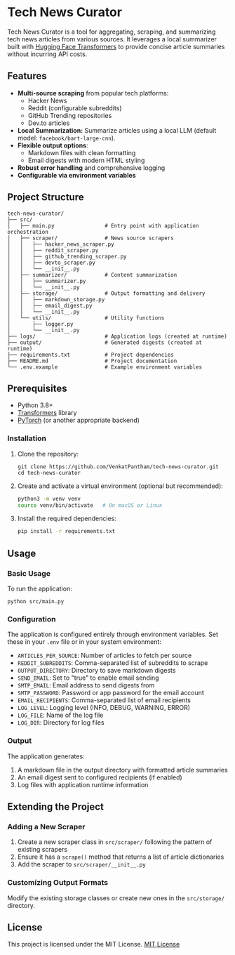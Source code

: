 # Tech News Curator

Tech News Curator is a tool for aggregating, scraping, and summarizing tech news articles from various sources. It leverages a local summarizer built with [Hugging Face Transformers](https://huggingface.co/transformers/) to provide concise article summaries without incurring API costs.

## Features

- **Multi-source scraping** from popular tech platforms:
  - Hacker News
  - Reddit (configurable subreddits)
  - GitHub Trending repositories
  - Dev.to articles
- **Local Summarization:** Summarize articles using a local LLM (default model: `facebook/bart-large-cnn`).
- **Flexible output options**:
  - Markdown files with clean formatting
  - Email digests with modern HTML styling
- **Robust error handling** and comprehensive logging
- **Configurable via environment variables**

## Project Structure

```
tech-news-curator/
├── src/
│   ├── main.py                # Entry point with application orchestration
│   ├── scraper/               # News source scrapers
│   │   ├── hacker_news_scraper.py
│   │   ├── reddit_scraper.py
│   │   ├── github_trending_scraper.py
│   │   ├── devto_scraper.py
│   │   └── __init__.py
│   ├── summarizer/            # Content summarization
│   │   ├── summarizer.py
│   │   └── __init__.py
│   ├── storage/               # Output formatting and delivery
│   │   ├── markdown_storage.py
│   │   ├── email_digest.py
│   │   └── __init__.py
│   └── utils/                 # Utility functions
│       ├── logger.py
│       └── __init__.py
├── logs/                      # Application logs (created at runtime)
├── output/                    # Generated digests (created at runtime)
├── requirements.txt           # Project dependencies
├── README.md                  # Project documentation
└── .env.example               # Example environment variables
```

## Prerequisites

- Python 3.8+
- [Transformers](https://github.com/huggingface/transformers) library
- [PyTorch](https://pytorch.org/) (or another appropriate backend)

### Installation

1. Clone the repository:

   ```
   git clone https://github.com/VenkatPantham/tech-news-curator.git
   cd tech-news-curator
   ```

2. Create and activate a virtual environment (optional but recommended):

   ```bash
   python3 -m venv venv
   source venv/bin/activate   # On macOS or Linux
   ```

3. Install the required dependencies:

   ```bash
   pip install -r requirements.txt
   ```

## Usage

### Basic Usage

To run the application:

```
python src/main.py
```

### Configuration

The application is configured entirely through environment variables. Set these in your `.env` file or in your system environment:

- `ARTICLES_PER_SOURCE`: Number of articles to fetch per source
- `REDDIT_SUBREDDITS`: Comma-separated list of subreddits to scrape
- `OUTPUT_DIRECTORY`: Directory to save markdown digests
- `SEND_EMAIL`: Set to "true" to enable email sending
- `SMTP_EMAIL`: Email address to send digests from
- `SMTP_PASSWORD`: Password or app password for the email account
- `EMAIL_RECIPIENTS`: Comma-separated list of email recipients
- `LOG_LEVEL`: Logging level (INFO, DEBUG, WARNING, ERROR)
- `LOG_FILE`: Name of the log file
- `LOG_DIR`: Directory for log files

### Output

The application generates:

1. A markdown file in the output directory with formatted article summaries
2. An email digest sent to configured recipients (if enabled)
3. Log files with application runtime information

## Extending the Project

### Adding a New Scraper

1. Create a new scraper class in `src/scraper/` following the pattern of existing scrapers
2. Ensure it has a `scrape()` method that returns a list of article dictionaries
3. Add the scraper to `src/scraper/__init__.py`

### Customizing Output Formats

Modify the existing storage classes or create new ones in the `src/storage/` directory.

## License

This project is licensed under the MIT License.
[MIT License](LICENSE)
